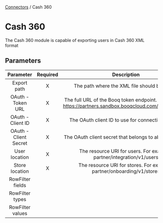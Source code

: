 <a href="javascript:void(0)" class="help-trigger"
data-helpkey="SysPage_Connector">Connectors</a> / Cash 360

# Cash 360

The Cash 360 module is capable of exporting users in Cash 360 XML format

## Parameters

|       Parameter       | Required |                                                 Description                                                 |
|:---------------------:|:--------:|:-----------------------------------------------------------------------------------------------------------:|
|      Export path      |     X    |                                 The path where the XML file should be stored                                |
| OAuth - Token URL     | X        | The full URL of the Booq token endpoint. For example:   https://partners.sandbox.booqcloud.com/oauth2/token |
| OAuth - Client ID     | X        | The OAuth client ID to use for connecting to Booq                                                           |
| OAuth - Client Secret | X        | The OAuth client secret that belongs to above client ID                                                     |
| User location         | X        | The resource URI for users. For example:   partner/integration/v1/users                                     |
| Store location        | X        | The resource URI for stores. For example:   partner/onboarding/v1/stores                                    |
|    RowFilter fields   |          |                                                                                                             |
|    RowFilter types    |          |                                                                                                             |
|    RowFilter values   |          |                                                                                                             |
